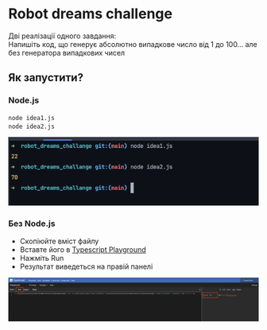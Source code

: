 # Robot dreams challenge
Дві реалізації одного завдання:  
Напишіть код, що генерує абсолютно випадкове число від 1 до 100… але без генератора випадкових чисел

## Як запустити?
### Node.js
```bash
node idea1.js
node idea2.js
```
![screenshot node](https://github.com/qWici/robot_dreams_challenge/blob/main/screenshot-node.png)

### Без Node.js
- Скопіюйте вміст файлу
- Вставте його в [Typescript Playground](https://www.typescriptlang.org/play/?#code/)
- Нажміть Run
- Результат виведеться на правій панелі

![screenshot playground](https://github.com/qWici/robot_dreams_challenge/blob/main/screenshot-playground.png)
